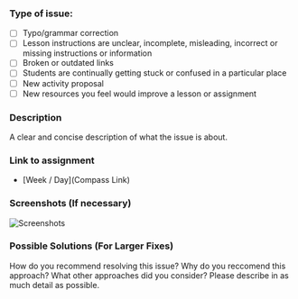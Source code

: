 ### Type of issue:

- [ ] Typo/grammar correction
- [ ] Lesson instructions are unclear, incomplete, misleading, incorrect or missing instructions or information
- [ ] Broken or outdated links
- [ ] Students are continually getting stuck or confused in a particular place
- [ ] New activity proposal 
- [ ] New resources you feel would improve a lesson or assignment

### Description
A clear and concise description of what the issue is about.

### Link to assignment

- [Week / Day](Compass Link)

### Screenshots (If necessary)

![Screenshots](https://d2ffutrenqvap3.cloudfront.net/items/1N2f1j0C2y3L0A3N1d2h/Screen%20Recording%202018-04-04%20at%2001.21%20PM.gif)

### Possible Solutions (For Larger Fixes)
How do you recommend resolving this issue? Why do you reccomend this approach? What other approaches did you consider? Please describe in as much detail as possible.

